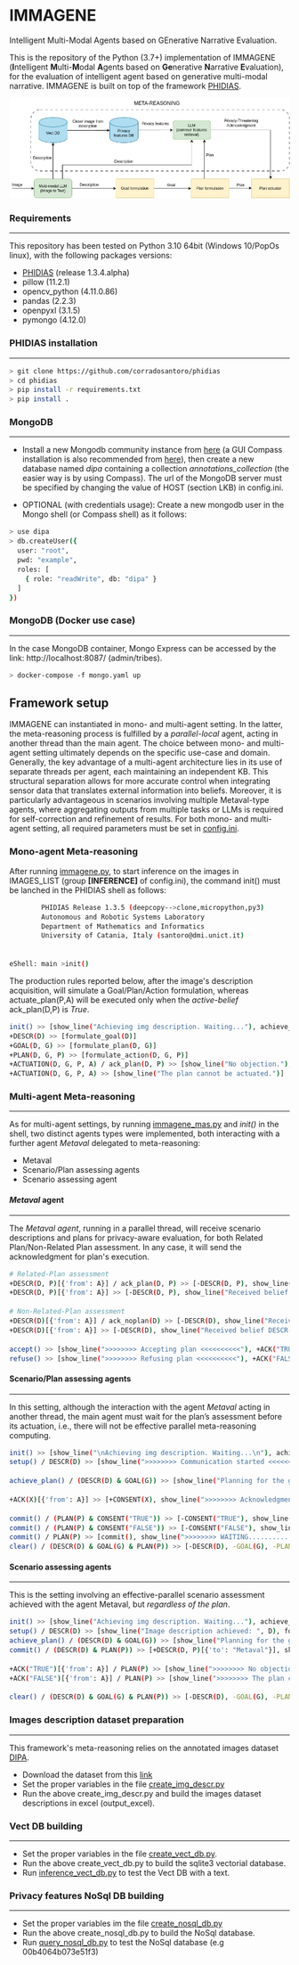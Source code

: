 # IMMAGENE
Intelligent Multi-Modal Agents based on GEnerative Narrative Evaluation.

This is the repository of the Python (3.7+) implementation of IMMAGENE (**I**ntelligent **M**ulti-**M**odal **A**gents based on **Ge**nerative **N**arrative **E**valuation), 
for the evaluation of intelligent agent based on generative multi-modal narrative. IMMAGENE is built on top of the framework [PHIDIAS](https://ceur-ws.org/Vol-2502/paper5.pdf).

![Image 1](images/schema.jpg)


### Requirements

---------------

This repository has been tested on Python 3.10 64bit (Windows 10/PopOs linux), with the following packages versions:

* [PHIDIAS](https://github.com/corradosantoro/phidias) (release 1.3.4.alpha) 
* pillow (11.2.1)
* opencv_python (4.11.0.86)
* pandas (2.2.3)
* openpyxl (3.1.5)
* pymongo (4.12.0)

### PHIDIAS installation

---------------

```sh
> git clone https://github.com/corradosantoro/phidias
> cd phidias
> pip install -r requirements.txt
> pip install .
```


### MongoDB

---------------
* Install a new Mongodb community instance from [here](https://www.mongodb.com/try/download/community) (a GUI Compass installation is also recommended from [here](https://www.mongodb.com/products/tools/compass)), then create a new database named *dipa* containing a collection *annotations_collection* (the easier way is by using Compass). The url of the MongoDB server must be specified by changing the value of HOST (section LKB) in config.ini.

* OPTIONAL (with credentials usage): Create a new mongodb user in the Mongo shell (or Compass shell) as it follows:
```sh
> use dipa
> db.createUser({
  user: "root",
  pwd: "example",
  roles: [
    { role: "readWrite", db: "dipa" }
  ]
})
```


### MongoDB (Docker use case)

---------------
In the case MongoDB container, Mongo Express can be accessed by the link: http://localhost:8087/ (admin/tribes).

```sh
> docker-compose -f mongo.yaml up
```

## Framework setup

IMMAGENE can instantiated in mono- and multi-agent setting. In the latter, the meta-reasoning process is fulfilled by a *parallel-local* agent,
acting in another thread than the main agent. The choice between mono- and multi-agent setting ultimately depends on the specific
use-case and domain. Generally, the key advantage of a multi-agent architecture lies in its use of separate threads per agent, each maintaining
an independent KB. This structural separation allows for more accurate control when integrating sensor data that translates external information into
beliefs. Moreover, it is particularly advantageous in scenarios involving multiple Metaval-type agents, where aggregating outputs from multiple tasks
or LLMs is required for self-correction and refinement of results. For both mono- and multi-agent setting, all required parameters must be set in [config.ini](config.ini).

### Mono-agent Meta-reasoning 

After running [immagene.py](immagene.py), to start inference on the images in IMAGES_LIST (group **[INFERENCE]** of config.ini), the command init() must be lanched in the PHIDIAS shell
as follows:

```sh
        PHIDIAS Release 1.3.5 (deepcopy-->clone,micropython,py3)
        Autonomous and Robotic Systems Laboratory
        Department of Mathematics and Informatics
        University of Catania, Italy (santoro@dmi.unict.it)


eShell: main >init()
```

The production rules reported below, after the image's description acquisition, will simulate a Goal/Plan/Action formulation, whereas
actuate_plan(P,A) will be executed only when the *active-belief* ack_plan(D,P) is *True*.

```sh
init() >> [show_line("Achieving img description. Waiting..."), achieve_img_descr()]
+DESCR(D) >> [formulate_goal(D)]
+GOAL(D, G) >> [formulate_plan(D, G)]
+PLAN(D, G, P) >> [formulate_action(D, G, P)]
+ACTUATION(D, G, P, A) / ack_plan(D, P) >> [show_line("No objection."), actuate_plan(P, A)] 
+ACTUATION(D, G, P, A) >> [show_line("The plan cannot be actuated.")]
```


### Multi-agent Meta-reasoning 

---------------
As for multi-agent settings, by running [immagene_mas.py](immagene_mas.py) and *init()* in the shell, two distinct agents types were implemented, both interacting with a
further agent *Metaval* delegated to meta-reasoning:

* Metaval
* Scenario/Plan assessing agents
* Scenario assessing agent

#### *Metaval* agent

---------------

The *Metaval agent*, running in a parallel thread, will receive scenario descriptions and plans for privacy-aware evaluation, for both Related Plan/Non-Related Plan assessment.
In any case, it will send the acknowledgment for plan's execution.

```sh
# Related-Plan assessment
+DESCR(D, P)[{'from': A}] / ack_plan(D, P) >> [-DESCR(D, P), show_line("Received belief DESCR(",D,") from ", A), refuse()]
+DESCR(D, P)[{'from': A}] >> [-DESCR(D, P), show_line("Received belief DESCR(",D,") from ", A), accept()]

# Non-Related-Plan assessment
+DESCR(D)[{'from': A}] / ack_noplan(D) >> [-DESCR(D), show_line("Received belief DESCR(", D, ") from ", A), refuse()]
+DESCR(D)[{'from': A}] >> [-DESCR(D), show_line("Received belief DESCR(", D, ") from ", A), accept()]

accept() >> [show_line(">>>>>>>> Accepting plan <<<<<<<<<<"), +ACK("TRUE")[{'to': 'main'}]]
refuse() >> [show_line(">>>>>>>> Refusing plan <<<<<<<<<<"), +ACK("FALSE")[{'to': 'main'}]]
```

#### Scenario/Plan assessing agents

---------------

In this setting, although the interaction with the agent *Metaval* acting in another thread, the main agent must wait for the plan’s assessment before its
actuation, i.e., there will not be effective parallel meta-reasoning computing.

```sh
init() >> [show_line("\nAchieving img description. Waiting...\n"), achieve_img_descr(), setup()]
setup() / DESCR(D) >> [show_line(">>>>>>>> Communication started <<<<<<<<<"), +DESCR(D)[{'to': "Metaval"}], formulate_goal(D), achieve_plan()]

achieve_plan() / (DESCR(D) & GOAL(G)) >> [show_line("Planning for the goal: ", G, " from the description ", D), formulate_plan(D, G)]

+ACK(X)[{'from': A}] >> [+CONSENT(X), show_line(">>>>>>>> Acknowledgment acquired ", X, " from ", A, " <<<<<<<<"), commit()]

commit() / (PLAN(P) & CONSENT("TRUE")) >> [-CONSENT("TRUE"), show_line(">>>>>>>> No objection for plan actuation <<<<<<<<<"), actuate_plan(P), clear()]
commit() / (PLAN(P) & CONSENT("FALSE")) >> [-CONSENT("FALSE"), show_line(">>>>>>>> The plan cannot be actuated due to privacy issues <<<<<<<<<"), clear()]
commit() / PLAN(P) >> [commit(), show_line(">>>>>>>> WAITING...........")]
clear() / (DESCR(D) & GOAL(G) & PLAN(P)) >> [-DESCR(D), -GOAL(G), -PLAN(P)]
```

#### Scenario assessing agents

---------------

This is the setting involving an effective-parallel scenario assessment achieved with the agent Metaval, but *regardless of the plan*.

```sh
init() >> [show_line("Achieving img description. Waiting..."), achieve_img_descr(), setup()]
setup() / DESCR(D) >> [show_line("Image description achieved: ", D), formulate_goal(D), achieve_plan()]
achieve_plan() / (DESCR(D) & GOAL(G)) >> [show_line("Planning for the goal: ", G, " from the description ", D), formulate_plan(D, G), commit()]
commit() / (DESCR(D) & PLAN(P)) >> [+DESCR(D, P)[{'to': "Metaval"}], show_line(">>>>>>>> Communication started <<<<<<<<<")]

+ACK("TRUE")[{'from': A}] / PLAN(P) >> [show_line(">>>>>>>> No objection for plan actuation <<<<<<<<"), actuate_plan(P), clear()]
+ACK("FALSE")[{'from': A}] / PLAN(P) >> [show_line(">>>>>>>> The plan cannot be actuated due to privacy issues <<<<<<<<"), clear()]

clear() / (DESCR(D) & GOAL(G) & PLAN(P)) >> [-DESCR(D), -GOAL(G), -PLAN(P)]
```

### Images description dataset preparation

---------------
This framework's meta-reasoning relies on the annotated images dataset [DIPA](https://dl.acm.org/doi/abs/10.1145/3581754.3584176).

* Download the dataset from this [link](https://dl.acm.org/doi/suppl/10.1145/3581754.3584176/suppl_file/dataset.zip)
* Set the proper variables in the file [create_img_descr.py](create_img_descr.py)
* Run the above create_img_descr.py and build the images dataset descriptions in excel (output_excel).


### Vect DB building

---------------
* Set the proper variables in the file [create_vect_db.py](create_vect_db.py).
* Run the above create_vect_db.py to build the sqlite3 vectorial database. 
* Run [inference_vect_db.py](inferece_vect_db.py) to test the Vect DB with a text.


### Privacy features NoSql DB building

---------------
* Set the proper variables im the file [create_nosql_db.py](create_nosql_db.py)
* Run the above create_nosql_db.py to build the NoSql database.
* Run [query_nosql_db.py](query_nosql_db.py) to test the NoSql database (e.g 00b4064b073e51f3)